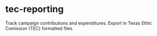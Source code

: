 # tec-reporting
Track campaign contributions and expenditures. Export in Texas Ethic Comission (TEC) formatted files.

